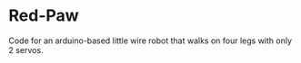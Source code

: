 Red-Paw
=======

Code for an arduino-based little wire robot that walks on four legs with only 2 servos.